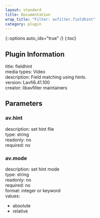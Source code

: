 ```yaml
---
layout: standard
title: Documentation
wrap_title: "Filter: avfilter.fieldhint"
category: plugin
---
```

{::options auto_ids="true" /}
{:toc}

## Plugin Information

title: fieldhint  
media types:
Video  
description: Field matching using hints.  
version: Lavfi6.41.100  
creator: libavfilter maintainers  

## Parameters

### av.hint

  
description:
set hint file  
type: string  
readonly: no  
required: no  

### av.mode

  
description:
set hint mode  
type: string  
readonly: no  
required: no  
format: integer or keyword  
values:  
* absolute
* relative

